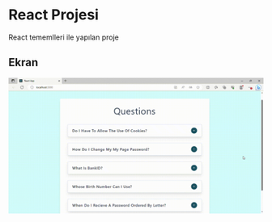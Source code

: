 <h1>React Projesi</h1>

React tememlleri ile yapılan proje

<h2>Ekran</h2>

![](ft226128139-edge-2023-07-17-02-49-59.gif)
